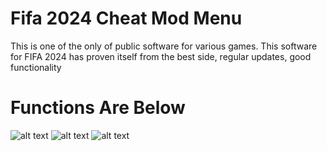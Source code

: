 # Fifa 2024 Cheat Mod Menu


This is one of the only of public software for various games. This software for FIFA 2024 has proven itself from the best side, regular updates, good functionality





# Functions Are Below

![alt text](https://up-game.pro/wp-content/uploads/2024/06/2JS2nGD.png)
![alt text](https://up-game.pro/wp-content/uploads/2024/06/7tWbPXf.png)
![alt text](https://up-game.pro/wp-content/uploads/2024/06/QNyvYbd.png)



